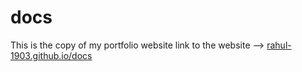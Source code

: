 # docs
This is the copy of my portfolio website
link to the website --> [rahul-1903.github.io/docs](http://rahul-1903.github.io/docs)
